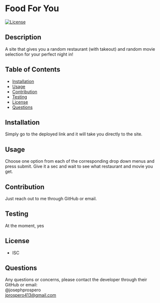 
  # Food For You
  
  [![License](https://img.shields.io/badge/License-ISC-blue.svg)](https://opensource.org/licenses/ISC)
  

  ## Description
  A site that gives you a random restaurant (with takeout) and random movie selection for your perfect night in!
  
## Table of Contents
  - [Installation](#installation)
  - [Usage](#usage)
  - [Contribution](#contribution)
  - [Testing](#testing)
  - [License](#license)
  - [Questions](#questions)
    

  ## Installation
  Simply go to the deployed link and it will take you directly to the site.

  ## Usage
  Choose one option from each of the corresponding drop down menus and press submit. Give it a sec and wait to see what restaurant and movie you get.

  ## Contribution
  Just reach out to me through GitHub or email.

  ## Testing
  At the moment, yes

  
  ## License
  - ISC
  

  ## Questions
  Any questions or concerns, please contact the developer through their GitHub or email:  
  @josephprospero  
  jprospero413@gmail.com
  